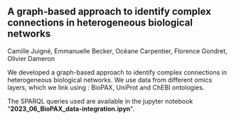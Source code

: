 ## A graph-based approach to identify complex connections in heterogeneous biological networks
Camille Juigné, Emmanuelle Becker, Océane Carpentier, Florence Gondret, Olivier Dameron

We developed a graph-based approach to identify complex connections in heterogeneous biological networks.
We use data from different omics layers, which we link using : BioPAX, UniProt and ChEBI ontologies.

The SPARQL queries used are available in the jupyter notebook "**2023_06_BioPAX_data-integration.ipyn**".
